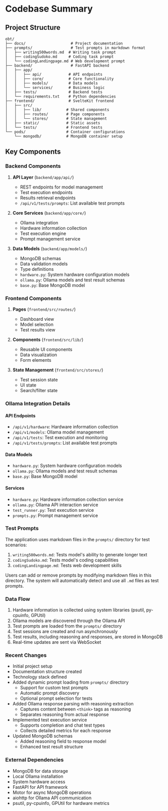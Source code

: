 # Codebase Summary

## Project Structure

```
obt/
├── docs/                    # Project documentation
├── prompts/                 # Test prompts in markdown format
│   ├── writing500words.md  # Writing task prompt
│   ├── codingSudoko.md     # Coding task prompt
│   └── codingLandingpage.md # Web development prompt
├── backend/                 # FastAPI backend
│   ├── app/
│   │   ├── api/            # API endpoints
│   │   ├── core/           # Core functionality
│   │   ├── models/         # Data models
│   │   └── services/       # Business logic
│   ├── tests/              # Backend tests
│   └── requirements.txt    # Python dependencies
├── frontend/               # SvelteKit frontend
│   ├── src/
│   │   ├── lib/           # Shared components
│   │   ├── routes/        # Page components
│   │   └── stores/        # State management
│   ├── static/            # Static assets
│   └── tests/             # Frontend tests
└── pods/                  # Container configurations
    └── mongodb/           # MongoDB container setup
```

## Key Components

### Backend Components
1. **API Layer** (`backend/app/api/`)
   - REST endpoints for model management
   - Test execution endpoints
   - Results retrieval endpoints
   - `/api/v1/tests/prompts`: List available test prompts

2. **Core Services** (`backend/app/core/`)
   - Ollama integration
   - Hardware information collection
   - Test execution engine
   - Prompt management service

3. **Data Models** (`backend/app/models/`)
   - MongoDB schemas
   - Data validation models
   - Type definitions
   - `hardware.py`: System hardware configuration models
   - `ollama.py`: Ollama models and test result schemas
   - `base.py`: Base MongoDB model

### Frontend Components
1. **Pages** (`frontend/src/routes/`)
   - Dashboard view
   - Model selection
   - Test results view

2. **Components** (`frontend/src/lib/`)
   - Reusable UI components
   - Data visualization
   - Form elements

3. **State Management** (`frontend/src/stores/`)
   - Test session state
   - UI state
   - Search/filter state

### Ollama Integration Details
#### API Endpoints
- `/api/v1/hardware`: Hardware information collection
- `/api/v1/models`: Ollama model management
- `/api/v1/tests`: Test execution and monitoring
- `/api/v1/tests/prompts`: List available test prompts

#### Data Models
- `hardware.py`: System hardware configuration models
- `ollama.py`: Ollama models and test result schemas
- `base.py`: Base MongoDB model

#### Services
- `hardware.py`: Hardware information collection service
- `ollama.py`: Ollama API interaction service
- `test_runner.py`: Test execution service
- `prompts.py`: Prompt management service

### Test Prompts
The application uses markdown files in the `prompts/` directory for test scenarios:
1. `writing500words.md`: Tests model's ability to generate longer text
2. `codingSudoko.md`: Tests model's coding capabilities
3. `codingLandingpage.md`: Tests web development skills

Users can add or remove prompts by modifying markdown files in this directory. The system will automatically detect and use all `.md` files as test prompts.

### Data Flow
1. Hardware information is collected using system libraries (psutil, py-cpuinfo, GPUtil)
2. Ollama models are discovered through the Ollama API
3. Test prompts are loaded from the `prompts/` directory
4. Test sessions are created and run asynchronously
5. Test results, including reasoning and responses, are stored in MongoDB
6. Real-time updates are sent via WebSocket

### Recent Changes
- Initial project setup
- Documentation structure created
- Technology stack defined
- Added dynamic prompt loading from `prompts/` directory
   - Support for custom test prompts
   - Automatic prompt discovery
   - Optional prompt selection for tests
- Added Ollama response parsing with reasoning extraction
   - Captures content between `<think>` tags as reasoning
   - Separates reasoning from actual response
- Implemented test execution service
   - Supports completion and chat test types
   - Collects detailed metrics for each response
- Updated MongoDB schemas
   - Added reasoning field to response model
   - Enhanced test result structure

### External Dependencies
- MongoDB for data storage
- Local Ollama installation
- System hardware access
- FastAPI for API framework
- Motor for async MongoDB operations
- aiohttp for Ollama API communication
- psutil, py-cpuinfo, GPUtil for hardware metrics
